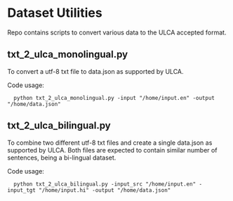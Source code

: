 # Dataset Utilities

Repo contains scripts to convert various data to the ULCA accepted format.

## txt_2_ulca_monolingual.py

To convert a utf-8 txt file to  data.json as supported by ULCA.

Code usage:

      python txt_2_ulca_monolingual.py -input "/home/input.en" -output "/home/data.json"

## txt_2_ulca_bilingual.py

To combine two different utf-8 txt files and create a single data.json as supported by ULCA.
Both files are expected to contain similar number of sentences, being a bi-lingual dataset.

Code usage:

      python txt_2_ulca_bilingual.py -input_src "/home/input.en" -input_tgt "/home/input.hi" -output "/home/data.json"
